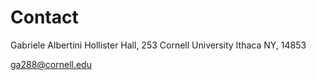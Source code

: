 # Contact

Gabriele Albertini
Hollister Hall, 253
Cornell University
Ithaca NY, 14853

ga288@cornell.edu

